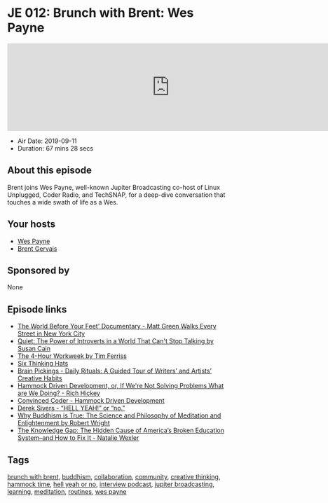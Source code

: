 # JE 012: Brunch with Brent: Wes Payne

<iframe src="https://player.fireside.fm/v2/WTrMvATU+CIXJYTcb?theme=dark" width="740" height="200" frameborder="0" scrolling="no"></iframe>

* Air Date: 2019-09-11
* Duration: 67 mins 28 secs

## About this episode

Brent joins Wes Payne, well-known Jupiter Broadcasting co-host of Linux Unplugged, Coder Radio, and TechSNAP, for a deep-dive conversation that touches a wide swath of life as a Wes.

## Your hosts
* [Wes Payne](https://extras.show/hosts/wes)
* [Brent Gervais](https://extras.show/hosts/brent)

## Sponsored by

None



## Episode links

  * [The World Before Your Feet' Documentary - Matt Green Walks Every Street in New York City](https://theworldbeforeyourfeet.com/ "The World Before Your Feet' Documentary - Matt Green Walks Every Street in New York City")
  * [Quiet: The Power of Introverts in a World That Can't Stop Talking by Susan Cain](https://www.goodreads.com/book/show/8520610-quiet "Quiet: The Power of Introverts in a World That Can't Stop Talking by Susan Cain")
  * [The 4-Hour Workweek by Tim Ferriss](https://fourhourworkweek.com/ "The 4-Hour Workweek by Tim Ferriss")
  * [Six Thinking Hats](https://en.wikipedia.org/wiki/Six_Thinking_Hats "Six Thinking Hats")
  * [Brain Pickings - Daily Rituals: A Guided Tour of Writers’ and Artists’ Creative Habits](https://www.brainpickings.org/2013/04/23/daily-rituals-mason-currey/ "Brain Pickings - Daily Rituals: A Guided Tour of Writers’ and Artists’ Creative Habits")
  * [Hammock Driven Development, or, If We're Not Solving Problems What are We Doing? - Rich Hickey](https://www.youtube.com/watch?v=f84n5oFoZBc "Hammock Driven Development, or, If We're Not Solving Problems What are We Doing? - Rich Hickey")
  * [Convinced Coder - Hammock Driven Development](https://convincedcoder.com/2019/03/30/Hammock-driven-development/ "Convinced Coder - Hammock Driven Development")
  * [Derek Sivers - “HELL YEAH!” or “no."](https://sivers.org/hellyeah "Derek Sivers - “HELL YEAH!” or “no.")
  * [Why Buddhism is True: The Science and Philosophy of Meditation and Enlightenment by Robert Wright](https://www.goodreads.com/book/show/32895535-why-buddhism-is-true "Why Buddhism is True: The Science and Philosophy of Meditation and Enlightenment by Robert Wright")
  * [The Knowledge Gap: The Hidden Cause of America’s Broken Education System–and How to Fix It - Natalie Wexler](https://nataliewexler.com/ "The Knowledge Gap: The Hidden Cause of America’s Broken Education System–and How to Fix It - Natalie Wexler")



## Tags

[brunch with brent](https://extras.show/tags/brunch%20with%20brent), [buddhism](https://extras.show/tags/buddhism), [collaboration](https://extras.show/tags/collaboration), [community](https://extras.show/tags/community), [creative thinking](https://extras.show/tags/creative%20thinking), [hammock time](https://extras.show/tags/hammock%20time), [hell yeah or no](https://extras.show/tags/hell%20yeah%20or%20no), [interview podcast](https://extras.show/tags/interview%20podcast), [jupiter broadcasting](https://extras.show/tags/jupiter%20broadcasting), [learning](https://extras.show/tags/learning), [meditation](https://extras.show/tags/meditation), [routines](https://extras.show/tags/routines), [wes payne](https://extras.show/tags/wes%20payne)